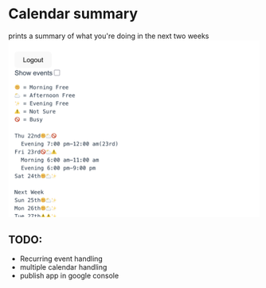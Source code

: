 # Calendar summary
prints a summary of what you're doing in the next two weeks
![Screenshot](./screenshot.png)

## TODO:
* Recurring event handling
* multiple calendar handling
* publish app in google console